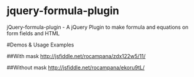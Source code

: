 # jquery-formula-plugin
jQuery-formula-plugin - A jQuery Plugin to make formula and equations on form fields and HTML 


#Demos & Usage Examples

##With mask
http://jsfiddle.net/rocampana/zdx122w5/11/


##Without mask
http://jsfiddle.net/rocampana/ekoru9tL/
